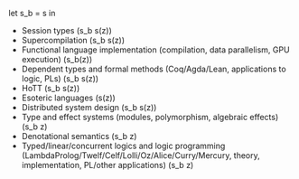 let s_b = s in
* Session types (s_b s(z))
* Supercompilation (s_b s(z))
* Functional language implementation (compilation, data parallelism, GPU execution) (s_b(z))
* Dependent types and formal methods (Coq/Agda/Lean, applications to logic, PLs) (s_b s(z))
* HoTT (s_b s(z))
* Esoteric languages (s(z))
* Distributed system design (s_b s(z))
* Type and effect systems (modules, polymorphism, algebraic effects) (s_b z)
* Denotational semantics (s_b z)
* Typed/linear/concurrent logics and logic programming (LambdaProlog/Twelf/Celf/Lolli/Oz/Alice/Curry/Mercury, theory, implementation, PL/other applications) (s_b z)
